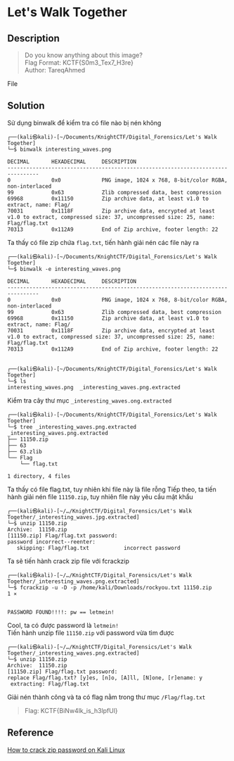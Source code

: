 # Let's Walk Together
## Description
> Do you know anything about this image?     
> Flag Format: KCTF{S0m3_Tex7_H3re}     
> Author: TareqAhmed       

File
## Solution
Sử dụng binwalk để kiểm tra có file nào bị nén không       
```
┌──(kali㉿kali)-[~/Documents/KnightCTF/Digital_Forensics/Let's Walk Together]
└─$ binwalk interesting_waves.png 

DECIMAL       HEXADECIMAL     DESCRIPTION
--------------------------------------------------------------------------------
0             0x0             PNG image, 1024 x 768, 8-bit/color RGBA, non-interlaced
99            0x63            Zlib compressed data, best compression
69968         0x11150         Zip archive data, at least v1.0 to extract, name: Flag/
70031         0x1118F         Zip archive data, encrypted at least v1.0 to extract, compressed size: 37, uncompressed size: 25, name: Flag/flag.txt
70313         0x112A9         End of Zip archive, footer length: 22

```
Ta thấy có file zip chứa `flag.txt`, tiến hành giải nén các file này ra         
```   
┌──(kali㉿kali)-[~/Documents/KnightCTF/Digital_Forensics/Let's Walk Together]
└─$ binwalk -e interesting_waves.png

DECIMAL       HEXADECIMAL     DESCRIPTION
--------------------------------------------------------------------------------
0             0x0             PNG image, 1024 x 768, 8-bit/color RGBA, non-interlaced
99            0x63            Zlib compressed data, best compression
69968         0x11150         Zip archive data, at least v1.0 to extract, name: Flag/
70031         0x1118F         Zip archive data, encrypted at least v1.0 to extract, compressed size: 37, uncompressed size: 25, name: Flag/flag.txt
70313         0x112A9         End of Zip archive, footer length: 22

                                                                                                                                                 
┌──(kali㉿kali)-[~/Documents/KnightCTF/Digital_Forensics/Let's Walk Together]
└─$ ls
interesting_waves.png  _interesting_waves.png.extracted
```
Kiểm tra cây thư mục `_interesting_waves.ong.extracted`     
```
┌──(kali㉿kali)-[~/Documents/KnightCTF/Digital_Forensics/Let's Walk Together]
└─$ tree _interesting_waves.png.extracted 
_interesting_waves.png.extracted
├── 11150.zip
├── 63
├── 63.zlib
└── Flag
    └── flag.txt

1 directory, 4 files
```
Ta thấy có file flag.txt, tuy nhiên khi file này là file  rỗng
Tiếp theo, ta tiến hành giải nén file `11150.zip`, tuy nhiên file này yêu cầu mật khẩu    
```
┌──(kali㉿kali)-[~/…/KnightCTF/Digital_Forensics/Let's Walk Together/_interesting_waves.jpg.extracted]
└─$ unzip 11150.zip        
Archive:  11150.zip
[11150.zip] Flag/flag.txt password: 
password incorrect--reenter: 
   skipping: Flag/flag.txt           incorrect password
```
Ta sẽ tiến hành crack zip file với fcrackzip
```
┌──(kali㉿kali)-[~/…/KnightCTF/Digital_Forensics/Let's Walk Together/_interesting_waves.png.extracted]
└─$ fcrackzip -u -D -p /home/kali/Downloads/rockyou.txt 11150.zip                                                                            1 ⨯


PASSWORD FOUND!!!!: pw == letmein!
```
Cool, ta có được password là `letmein!`      
Tiến hành unzip file `11150.zip` với password vừa tìm được      
```
┌──(kali㉿kali)-[~/…/KnightCTF/Digital_Forensics/Let's Walk Together/_interesting_waves.png.extracted]
└─$ unzip 11150.zip
Archive:  11150.zip
[11150.zip] Flag/flag.txt password: 
replace Flag/flag.txt? [y]es, [n]o, [A]ll, [N]one, [r]ename: y
 extracting: Flag/flag.txt
 ```
 Giải nén thành công và ta có flag nằm trong thư mục `/Flag/flag.txt`      
 > Flag: KCTF{BiNw4lk_is_h3lpfUl}       

## Reference
[How to crack zip password on Kali Linux](https://linuxconfig.org/how-to-crack-zip-password-on-kali-linux)
